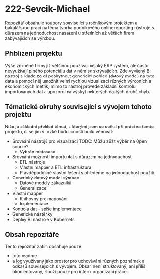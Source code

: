 # 222-Sevcik-Michael

Repozitář obsahuje soubory související s ročníkovým projektem a bakalářskou prací na téma tvorba podnikového online reporting nástroje s důrazem na jednoduchost nasazení u středních až větších firem zabývajících se výrobou.

## Přiblížení projektu

Výše zmíněné firmy již většinou používají nějaký ERP systém, ale často nevyužívají plného potenciálu dat v něm se skrývajících. Zde vyvíjený BI nástroj si klade za cíl poskytnout generický pohled (datový model) na tyto data a pomocí něj umožnit velmi rychlou vizualizaci různých výrobních a ekonomických metrik, mimo to nástroj provede základní kontrolu importovaných dat a upozorní na výskyt některých častých druhů chyb.

## Tématické okruhy související s vývojem tohoto projektu

Níže je základní přehled témat, s kterými jsem se setkal při práci na tomto projektu, či se jim v brzké budoucnosti budu věnovat:

- Srovnání nástrojů pro vizualizaci TODO: Můžu zůžit výběr na Open source?
    - Vybrán metabase
- Srovnání možností importu dat s důrazem na jednoduchost
    - ETL nástroje
    - Vlastní mapper a ETL infrastruktura
    - Pravděpodobně vlastní řešení s ohledeme na jednoduchost použití. 
- Generický datový medel výrobce
    - Datové modely zákazníků
    - Generalizace
- Vlastní mapper
    - Knihovny pro mapování
    - Implementace
- Kontrola dat - spíše implementace
- Generické nástěnky
- Deploy BI nástroje v Kubernets

## Obsah repozitáře

Tento repozitář zatím obsahuje pouze:

- toto readme
- a [log](log.txt) využívaný jako prostor pro uchovávání různých poznámek a odkazů souvisejících s vývojem. Obsah není struktovaný, ani příliš okomentovaný, slouží pouze pro interní organizaci práce.